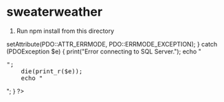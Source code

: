 # sweaterweather
1. Run npm install from this directory

<?php

try {
    $conn = new PDO (
        "sqlsrv:server = tcp:kn8snbwiz9.database.windows.net,1433; Database = sweaterweather",
        "sweaterweather",
        'jwBE!*BkQGsu!rzspQBCj9T$u5QWCjTY'
    );
    $conn->setAttribute(PDO::ATTR_ERRMODE, PDO::ERRMODE_EXCEPTION);
} catch (PDOException $e) {
    print("Error connecting to SQL Server.");
    echo "<pre>";
    die(print_r($e));
    echo "</pre>";
}

?>
